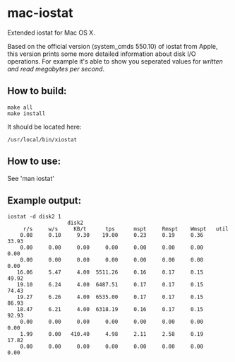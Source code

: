 mac-iostat
==========

Extended iostat for Mac OS X.

Based on the official version (system_cmds 550.10) of iostat from Apple, this version prints some more detailed information about disk I/O operations. For example it's able to show you seperated values for *written and read megabytes per second*.

How to build:
-------------
```
make all
make install
```

It should be located here:
```
/usr/local/bin/xiostat
```

How to use:
-----------

See 'man iostat'

Example output:
---------------

```
iostat -d disk2 1
                   disk2
     r/s     w/s     KB/t      tps      mspt     Rmspt    Wmspt   util
    0.08     0.10     9.30    19.00     0.23     0.19     0.36    33.93
    0.00     0.00     0.00     0.00     0.00     0.00     0.00     0.00
    0.00     0.00     0.00     0.00     0.00     0.00     0.00     0.00
   16.06     5.47     4.00  5511.26     0.16     0.17     0.15    49.92
   19.10     6.24     4.00  6487.51     0.17     0.17     0.15    74.43
   19.27     6.26     4.00  6535.00     0.17     0.17     0.15    86.93
   18.47     6.21     4.00  6318.19     0.16     0.17     0.15    92.93
    0.00     0.00     0.00     0.00     0.00     0.00     0.00     0.00
    1.99     0.00   410.40     4.98     2.11     2.58     0.19    17.82
    0.00     0.00     0.00     0.00     0.00     0.00     0.00     0.00
```


